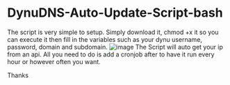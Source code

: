 # DynuDNS-Auto-Update-Script-bash
The script is very simple to setup. Simply download it, chmod +x it so you can execute it then fill in the variables such as your dynu username, password, domain and subdomain.
![image](https://github.com/gdamx/DynuDNS-Auto-Update-Script-bash/assets/99370593/ea0e78e3-ddaf-4655-8cd4-8b473b15b528)
The Script will auto get your ip from an api. All you need to do is add a cronjob after to have it run every hour or however often you want.

Thanks
